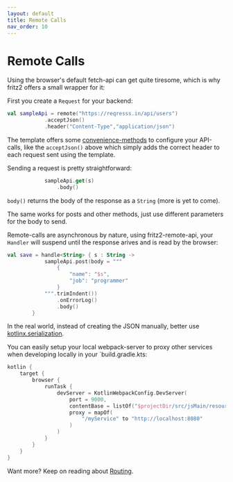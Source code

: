 ```yaml
---
layout: default
title: Remote Calls
nav_order: 10
---
```

# Remote Calls

Using the browser's default fetch-api can get quite tiresome, which is why fritz2 offers a small wrapper for it:

First you create a `Request` for your backend:
```kotlin
val sampleApi = remote("https://reqresss.in/api/users")
            .acceptJson()
            .header("Content-Type","application/json")
```
The template offers some [convenience-methods](https://api.fritz2.dev/core/dev.fritz2.remote/-request-template/) to configure your API-calls, like the `acceptJson()` above which simply adds the correct header to each request sent using the template.

Sending a request is pretty straightforward:
```kotlin
            sampleApi.get(s)
                .body()
```
`body()` returns the body of the response as a `String` (more is yet to come).

The same works for posts and other methods, just use different parameters for the body to send.

Remote-calls are asynchronous by nature, using fritz2-remote-api, your `Handler` will suspend until the response arives and is read by the browser:

```kotlin
val save = handle<String> { s : String ->
            sampleApi.post(body = """
                {
                    "name": "$s",
                    "job": "programmer"
                }
            """.trimIndent())
                .onErrorLog()
                .body()
        }
``` 
In the real world, instead of creating the JSON manually, better use [kotlinx.serialization](https://github.com/Kotlin/kotlinx.serialization). 

You can easily setup your local webpack-server to proxy other services when developing locally in your `build.gradle.kts:

```kotlin
kotlin {
    target {
        browser {
            runTask {
                devServer = KotlinWebpackConfig.DevServer(
                    port = 9000,
                    contentBase = listOf("$projectDir/src/jsMain/resources"),
                    proxy = mapOf(
                        "/myService" to "http://localhost:8080"
                    )
                )
            }
        }
    }
}
```

Want more? Keep on reading about [Routing](Routing.html).